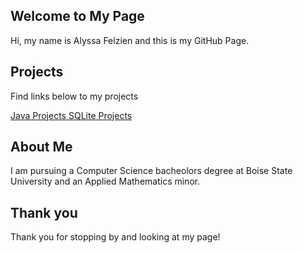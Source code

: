 <head>
  <title>Alyssa's Github</title>
  </head>


## Welcome to My Page

<p>Hi, my name is Alyssa Felzien and this is my GitHub Page.</p>







## Projects

<p>Find links below to my projects</p>
<a id="Java Projects" href="https://alyssafelzien.github.io/javaprojects//">Java Projects </a> <addr> <a id="SQLite Projects" href="https://alyssafelzien.github.io/sqliteprojects//">SQLite Projects </a>



## About Me

I am pursuing a Computer Science bacheolors degree at Boise State University and an Applied Mathematics 
minor.   






## Thank you

Thank you for stopping by and looking at my page!


